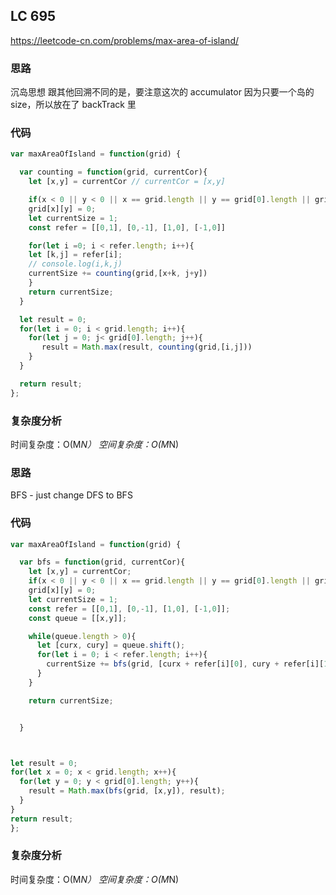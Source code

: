 ## LC 695

https://leetcode-cn.com/problems/max-area-of-island/

### 思路

沉岛思想
跟其他回溯不同的是，要注意这次的 accumulator 因为只要一个岛的 size，所以放在了 backTrack 里

### 代码

```JavaScript
var maxAreaOfIsland = function(grid) {

  var counting = function(grid, currentCor){
    let [x,y] = currentCor // currentCor = [x,y]

    if(x < 0 || y < 0 || x == grid.length || y == grid[0].length || grid[x][y] != 1 ) return 0;
    grid[x][y] = 0;
    let currentSize = 1;
    const refer = [[0,1], [0,-1], [1,0], [-1,0]]

    for(let i =0; i < refer.length; i++){
    let [k,j] = refer[i];
    // console.log(i,k,j)
    currentSize += counting(grid,[x+k, j+y])
    }
    return currentSize;
  }

  let result = 0;
  for(let i = 0; i < grid.length; i++){
    for(let j = 0; j< grid[0].length; j++){
       result = Math.max(result, counting(grid,[i,j]))
    }
  }

  return result;
};

```

### 复杂度分析

时间复杂度：O(M*N）
空间复杂度：O(M*N)

### 思路

BFS - just change DFS to BFS

### 代码

```JavaScript
var maxAreaOfIsland = function(grid) {

  var bfs = function(grid, currentCor){
    let [x,y] = currentCor;
    if(x < 0 || y < 0 || x == grid.length || y == grid[0].length || grid[x][y] != 1) return 0;
    grid[x][y] = 0;
    let currentSize = 1;
    const refer = [[0,1], [0,-1], [1,0], [-1,0]];
    const queue = [[x,y]];

    while(queue.length > 0){
      let [curx, cury] = queue.shift();
      for(let i = 0; i < refer.length; i++){
        currentSize += bfs(grid, [curx + refer[i][0], cury + refer[i][1]]);
      }
    }

    return currentSize;


  }



let result = 0;
for(let x = 0; x < grid.length; x++){
  for(let y = 0; y < grid[0].length; y++){
    result = Math.max(bfs(grid, [x,y]), result);
  }
}
return result;
};

```

### 复杂度分析

时间复杂度：O(M*N）
空间复杂度：O(M*N)
